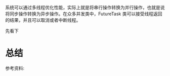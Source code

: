 系统可以通过多线程优化性能，实际上就是将串行操作转换为并行操作，也就是说将同步操作转换为异步操作。在众多并发类中，FutureTask 类可以接受线程返回的结果，并且可以取消或者中断线程。

先看下

# 总结

参考资料: